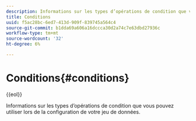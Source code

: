 ```yaml
---
description: Informations sur les types d’opérations de condition que vous pouvez utiliser lors de la configuration de votre jeu de données.
title: Conditions
uuid: f5ac28bc-6ed7-413d-909f-839745a564c4
source-git-commit: b1dda69a606a16dccca30d2a74c7e63dbd27936c
workflow-type: tm+mt
source-wordcount: '32'
ht-degree: 6%

---
```



# Conditions{#conditions}

{{eol}}

Informations sur les types d’opérations de condition que vous pouvez utiliser lors de la configuration de votre jeu de données.

